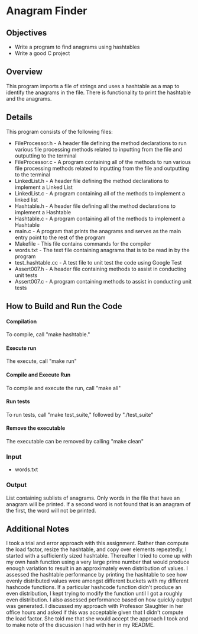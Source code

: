 # Anagram Finder

## Objectives

* Write a program to find anagrams using hashtables
* Write a good C project

## Overview

This program imports a file of strings and uses a hashtable as a map to identify the anagrams
in the file. There is functionality to print the hashtable and the anagrams.

## Details
This program consists of the following files:  
  + FileProcessor.h - A header file defining the method declarations to run various file processing methods related to inputting from the file and outputting to the terminal 
  + FileProcessor.c - A program containing all of the methods to run various file processing methods related to inputting from the file and outputting to the terminal 
  + LinkedList.h - A header file defining the method declarations to implement a Linked List
  + LinkedList.c - A program containing all of the methods to implement a linked list
  + Hashtable.h - A header file defining all the method declarations to implement a Hashtable
  + Hashtable.c - A program containing all of the methods to implement a Hashtable
  + main.c - A program that prints the anagrams and serves as the main entry point to the rest of the program
  + Makefile - This file contains commands for the compiler
  + words.txt - The text file containing anagrams that is to be read in by the program
  + test_hashtable.cc - A test file to unit test the code using Google Test
  + Assert007.h - A header file containing methods to assist in conducting unit tests
  + Assert007.c - A program containing methods to assist in conducting unit tests

## How to Build and Run the Code

#### Compilation
To compile, call "make hashtable."

#### Execute run
The execute, call "make run"

#### Compile and Execute Run
To compile and execute the run, call "make all"

#### Run tests
To run tests, call "make test_suite," followed by "./test_suite"

#### Remove the executable

The executable can be removed by calling "make clean"

### Input

+ words.txt

### Output

List containing sublists of anagrams. Only words in the file that have an anagram will be printed. If a second word is not found that is an anagram of the first, the word will not be printed.

## Additional Notes

I took a trial and error approach with this assignment. Rather than compute the load factor, resize the hashtable, and copy over elements repeatedly, I started with a sufficiently sized hashtable. Thereafter I tried to come up with my own hash function using a very large prime number that would produce enough variation to result in an approximately even distribution of values. I assessed the hashtable performance by printing the hashtable to see how evenly distributed values were amongst different buckets with my different hashcode functions. If a particular hashcode function didn't produce an even distribution, I kept trying to modify the function until I got a roughly even distribution. I also assessed performance based on how quickly output was generated. I discussed my approach with Professor Slaughter in her office hours and asked if this was acceptable given that I didn't compute the load factor. She told me that she would accept the approach I took and to make note of the discussion I had with her in my README. 
